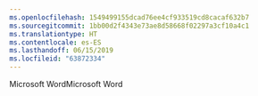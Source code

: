 ```yaml
---
ms.openlocfilehash: 1549499155dcad76ee4cf933519cd8cacaf632b7
ms.sourcegitcommit: 1bb00d2f4343e73ae8d58668f02297a3cf10a4c1
ms.translationtype: HT
ms.contentlocale: es-ES
ms.lasthandoff: 06/15/2019
ms.locfileid: "63872334"
---
```

<span data-ttu-id="1d890-101">Microsoft Word</span><span class="sxs-lookup"><span data-stu-id="1d890-101">Microsoft Word</span></span>